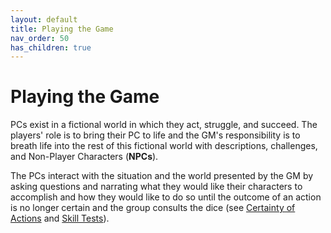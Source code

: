 ```yaml
---
layout: default
title: Playing the Game
nav_order: 50
has_children: true
---
```


# Playing the Game

PCs exist in a fictional world in which they act, struggle, and succeed. The players' role is to bring their PC to life and the GM's responsibility is to breath life into the rest of this fictional world with descriptions, challenges, and Non-Player Characters (**NPCs**).

The PCs interact with the situation and the world presented by the GM by asking questions and narrating what they would like their characters to accomplish and how they would like to do so until the outcome of an action is no longer certain and the group consults the dice (see [Certainty of Actions](interacting-with-the-world#certainty-of-actions) and [Skill Tests](skill-tests)).
